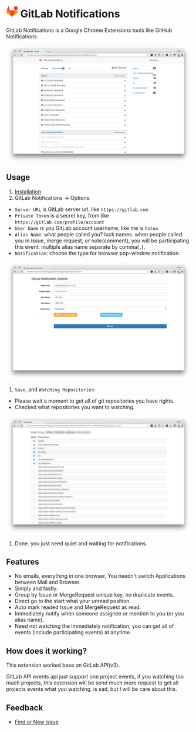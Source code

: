 # ![logo](./assets/logo.png) GitLab Notifications

GitLab Notifications is a Google Chrome Extensions tools like GitHub Notifications.

![screen shot](./assets/screen-shot.png)

## Usage

1. [Installation](https://chrome.google.com/webstore/detail/gitlab-notifications/neidmbjigjejpekbknfbmcgmkbfgmfmi)
1. GitLab Notifications -> Options:
  - `Server URL` is GitLab server url, like `https://gitlab.com`
  - `Private Token` is a secret key, from like `https://gitlab.com/profile/account`
  - `User Name` is you GitLab account username, like me is `hotoo`
  - `Alias Name`: what people called you? luck names. when people called you in issue, merge request, or note(comment),
    you will be participating this event. multiple alias name separate by comma(`,`).
  - `Notification`: choose the type for browser pop-window notification.

  ![screen shot options](./assets/screen-shot-options.png)

1. `Save`, and `Watching Repositories`:
  - Please wait a moment to get all of git repositories you have rights.
  - Checked what repositories you want to watching.

  ![screen shot watching](./assets/screen-shot-watching.png)

1. Done. you just need quiet and waiting for notifications.

## Features

- No emails, everything in one browser, You needn't switch Applications between Mail and Browser.
- Simply and fastly.
- Group by Issue or MergeRequest unique key, no duplicate events.
- Direct go to the start what your unread position.
- Auto mark readed Issue and MergeRequest as read.
- Immediately notify when someone assignee or mention to you (or you alias name).
- Need not watching the immediately notification, you can get all of events
  (include participating events) at anytime.

## How does it working?

This extension worked base on GitLab API(v3).

GitLab API events api just support one project events, if you watching too much
projects, this extension will be send much more request to get all projects
events what you watching. is sad, but I will be care about this.

## Feedback

- [Find or New issue](https://github.com/hotoo/gitlab-notifications/issues)
